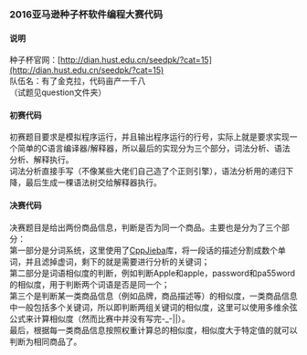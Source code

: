 ### 2016亚马逊种子杯软件编程大赛代码

#### 说明
种子杯官网：[http://dian.hust.edu.cn/seedpk/?cat=15](http://dian.hust.edu.cn/seedpk/?cat=15)  
队伍名：有了金克拉，代码亩产一千八  
（试题见question文件夹）

#### 初赛代码
初赛题目要求是模拟程序运行，并且输出程序运行的行号，实际上就是要求实现一个简单的C语言编译器/解释器，所以最后的实现分为三个部分，词法分析、语法分析、解释执行。  
词法分析直接手写（不像某些大佬们自己造了个正则引擎），语法分析用的递归下降，最后生成一棵语法树交给解释器执行。


#### 决赛代码  
决赛题目是给出两份商品信息，判断是否为同一个商品。主要也是分为了三个部分：  
第一部分是分词系统，这里使用了[CppJieba](https://github.com/yanyiwu/cppjieba)库，将一段话的描述分割成数个单词，并且滤掉虚词，剩下的就是需要进行分析的关键词；  
第二部分是词语相似度的判断，例如判断Apple和apple，password和pa55word的相似度，用于判断两个词语是否是同一个；  
第三个是判断某一类商品信息（例如品牌，商品描述等）的相似度，一类商品信息中一般包括多个关键词，所以即判断两组关键词的相似度，这里可以使用多维余弦公式来计算相似度（然而比赛中并没有写完-_-||）。  
最后，根据每一类商品信息按照权重计算总的相似度，相似度大于特定值的就可以判断为相同商品了。  
